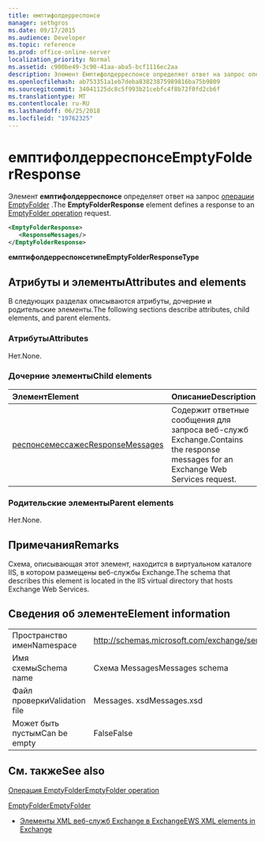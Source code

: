 ```yaml
---
title: емптифолдерреспонсе
manager: sethgros
ms.date: 09/17/2015
ms.audience: Developer
ms.topic: reference
ms.prod: office-online-server
localization_priority: Normal
ms.assetid: c900be49-3c90-41aa-aba5-bcf1116ec2aa
description: Элемент Емптифолдерреспонсе определяет ответ на запрос операции EmptyFolder.
ms.openlocfilehash: ab753351a1eb7deba83823875989816ba75b9809
ms.sourcegitcommit: 34041125dc8c5f993b21cebfc4f8b72f0fd2cb6f
ms.translationtype: MT
ms.contentlocale: ru-RU
ms.lasthandoff: 06/25/2018
ms.locfileid: "19762325"
---
```

# <a name="emptyfolderresponse"></a><span data-ttu-id="7f792-103">емптифолдерреспонсе</span><span class="sxs-lookup"><span data-stu-id="7f792-103">EmptyFolderResponse</span></span>

<span data-ttu-id="7f792-104">Элемент **емптифолдерреспонсе** определяет ответ на запрос [операции EmptyFolder](emptyfolder-operation.md) .</span><span class="sxs-lookup"><span data-stu-id="7f792-104">The **EmptyFolderResponse** element defines a response to an [EmptyFolder operation](emptyfolder-operation.md) request.</span></span> 
  
```XML
<EmptyFolderResponse>
   <ResponseMessages/>
</EmptyFolderResponse>
```

 <span data-ttu-id="7f792-105">**емптифолдерреспонсетипе**</span><span class="sxs-lookup"><span data-stu-id="7f792-105">**EmptyFolderResponseType**</span></span>
## <a name="attributes-and-elements"></a><span data-ttu-id="7f792-106">Атрибуты и элементы</span><span class="sxs-lookup"><span data-stu-id="7f792-106">Attributes and elements</span></span>

<span data-ttu-id="7f792-107">В следующих разделах описываются атрибуты, дочерние и родительские элементы.</span><span class="sxs-lookup"><span data-stu-id="7f792-107">The following sections describe attributes, child elements, and parent elements.</span></span>
  
### <a name="attributes"></a><span data-ttu-id="7f792-108">Атрибуты</span><span class="sxs-lookup"><span data-stu-id="7f792-108">Attributes</span></span>

<span data-ttu-id="7f792-109">Нет.</span><span class="sxs-lookup"><span data-stu-id="7f792-109">None.</span></span>
  
### <a name="child-elements"></a><span data-ttu-id="7f792-110">Дочерние элементы</span><span class="sxs-lookup"><span data-stu-id="7f792-110">Child elements</span></span>

|<span data-ttu-id="7f792-111">**Элемент**</span><span class="sxs-lookup"><span data-stu-id="7f792-111">**Element**</span></span>|<span data-ttu-id="7f792-112">**Описание**</span><span class="sxs-lookup"><span data-stu-id="7f792-112">**Description**</span></span>|
|:-----|:-----|
|[<span data-ttu-id="7f792-113">респонсемессажес</span><span class="sxs-lookup"><span data-stu-id="7f792-113">ResponseMessages</span></span>](responsemessages.md) <br/> |<span data-ttu-id="7f792-114">Содержит ответные сообщения для запроса веб-служб Exchange.</span><span class="sxs-lookup"><span data-stu-id="7f792-114">Contains the response messages for an Exchange Web Services request.</span></span>  <br/> |
   
### <a name="parent-elements"></a><span data-ttu-id="7f792-115">Родительские элементы</span><span class="sxs-lookup"><span data-stu-id="7f792-115">Parent elements</span></span>

<span data-ttu-id="7f792-116">Нет.</span><span class="sxs-lookup"><span data-stu-id="7f792-116">None.</span></span>
  
## <a name="remarks"></a><span data-ttu-id="7f792-117">Примечания</span><span class="sxs-lookup"><span data-stu-id="7f792-117">Remarks</span></span>

<span data-ttu-id="7f792-118">Схема, описывающая этот элемент, находится в виртуальном каталоге IIS, в котором размещены веб-службы Exchange.</span><span class="sxs-lookup"><span data-stu-id="7f792-118">The schema that describes this element is located in the IIS virtual directory that hosts Exchange Web Services.</span></span>
  
## <a name="element-information"></a><span data-ttu-id="7f792-119">Сведения об элементе</span><span class="sxs-lookup"><span data-stu-id="7f792-119">Element information</span></span>

|||
|:-----|:-----|
|<span data-ttu-id="7f792-120">Пространство имен</span><span class="sxs-lookup"><span data-stu-id="7f792-120">Namespace</span></span>  <br/> |http://schemas.microsoft.com/exchange/services/2006/messages  <br/> |
|<span data-ttu-id="7f792-121">Имя схемы</span><span class="sxs-lookup"><span data-stu-id="7f792-121">Schema name</span></span>  <br/> |<span data-ttu-id="7f792-122">Схема Messages</span><span class="sxs-lookup"><span data-stu-id="7f792-122">Messages schema</span></span>  <br/> |
|<span data-ttu-id="7f792-123">Файл проверки</span><span class="sxs-lookup"><span data-stu-id="7f792-123">Validation file</span></span>  <br/> |<span data-ttu-id="7f792-124">Messages. xsd</span><span class="sxs-lookup"><span data-stu-id="7f792-124">Messages.xsd</span></span>  <br/> |
|<span data-ttu-id="7f792-125">Может быть пустым</span><span class="sxs-lookup"><span data-stu-id="7f792-125">Can be empty</span></span>  <br/> |<span data-ttu-id="7f792-126">False</span><span class="sxs-lookup"><span data-stu-id="7f792-126">False</span></span>  <br/> |
   
## <a name="see-also"></a><span data-ttu-id="7f792-127">См. также</span><span class="sxs-lookup"><span data-stu-id="7f792-127">See also</span></span>



[<span data-ttu-id="7f792-128">Операция EmptyFolder</span><span class="sxs-lookup"><span data-stu-id="7f792-128">EmptyFolder operation</span></span>](emptyfolder-operation.md)
  
[<span data-ttu-id="7f792-129">EmptyFolder</span><span class="sxs-lookup"><span data-stu-id="7f792-129">EmptyFolder</span></span>](emptyfolder.md)


- [<span data-ttu-id="7f792-130">Элементы XML веб-служб Exchange в Exchange</span><span class="sxs-lookup"><span data-stu-id="7f792-130">EWS XML elements in Exchange</span></span>](ews-xml-elements-in-exchange.md)

